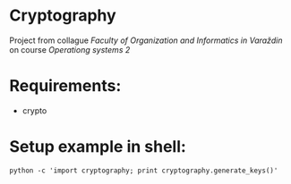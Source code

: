 # Cryptography
Project from collague *Faculty of Organization and Informatics in Varaždin* on course *Operationg systems 2*

# Requirements:
  - crypto
  
# Setup example in shell:
  ```
  python -c 'import cryptography; print cryptography.generate_keys()'
  ```
